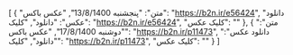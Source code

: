 [
  {
    "متن": "پنجشنبه 13/8/1400",
    "عکس باکس": "https://b2n.ir/e56424",
    "دانلود عکس": "دانلود",
    "کلیک": "https://b2n.ir/e56424",
    "کلیک عکس": ""
  },
  {
    "متن": "دوشنبه 17/8/1400",
    "عکس باکس": "https://b2n.ir/p11473",
    "دانلود عکس": "دانلود",
    "کلیک": "https://b2n.ir/p11473",
    "کلیک عکس": ""
  }
]
